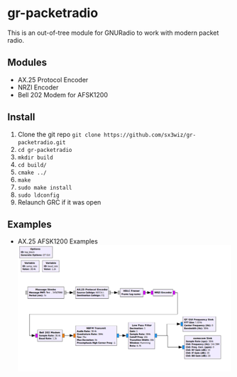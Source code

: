 # gr-packetradio #

This is an out-of-tree module for GNURadio to work with modern packet radio.

## Modules ##
* AX.25 Protocol Encoder
* NRZI Encoder
* Bell 202 Modem for AFSK1200

## Install ##
1. Clone the git repo
`git clone https://github.com/sx3wiz/gr-packetradio.git`
2. `cd gr-packetradio`
3. `mkdir build`
4. `cd build/`
5. `cmake ../`
6. `make`
7. `sudo make install`
8. `sudo ldconfig`
9. Relaunch GRC if it was open

## Examples ##
* AX.25 AFSK1200 Examples
  ![AX.25 AFSK1200 Example](examples/gr-packetradio-ax25.png)
